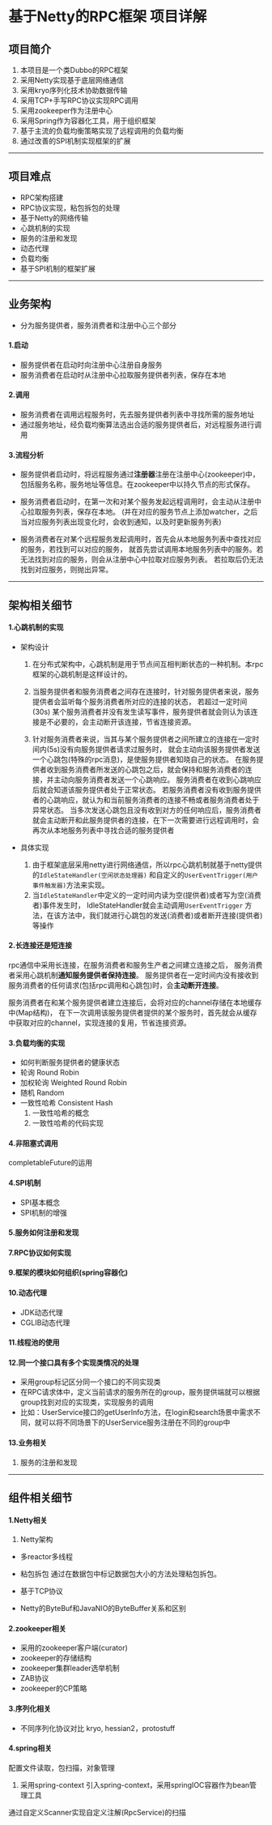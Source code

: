 # 基于Netty的RPC框架 项目详解

## 项目简介

1. 本项目是一个类Dubbo的RPC框架
2. 采用Netty实现基于底层网络通信
3. 采用kryo序列化技术协助数据传输
4. 采用TCP+手写RPC协议实现RPC调用
5. 采用zookeeper作为注册中心
6. 采用Spring作为容器化工具，用于组织框架
7. 基于主流的负载均衡策略实现了远程调用的负载均衡
8. 通过改善的SPI机制实现框架的扩展

---

## 项目难点

- RPC架构搭建
- RPC协议实现，粘包拆包的处理
- 基于Netty的网络传输
- 心跳机制的实现
- 服务的注册和发现
- 动态代理
- 负载均衡
- 基于SPI机制的框架扩展

---

## 业务架构

- 分为服务提供者，服务消费者和注册中心三个部分

#### 1.启动

- 服务提供者在启动时向注册中心注册自身服务
- 服务消费者在启动时从注册中心拉取服务提供者列表，保存在本地

#### 2.调用

- 服务消费者在调用远程服务时，先去服务提供者列表中寻找所需的服务地址
- 通过服务地址，经负载均衡算法选出合适的服务提供者后，对远程服务进行调用

#### 3.流程分析

- 服务提供者启动时，将远程服务通过**注册器**注册在注册中心(zookeeper)中， 包括服务名称，服务地址等信息。在zookeeper中以持久节点的形式保存。

- 服务消费者启动时，在第一次和对某个服务发起远程调用时，会主动从注册中心拉取服务列表，保存在本地。
  (并在对应的服务节点上添加watcher，之后当对应服务列表出现变化时，会收到通知，以及时更新服务列表)

- 服务消费者在对某个远程服务发起调用时，首先会从本地服务列表中查找对应的服务，若找到可以对应的服务， 就首先尝试调用本地服务列表中的服务。若无法找到对应的服务，则会从注册中心中拉取对应服务列表。 若拉取后仍无法找到对应服务，则抛出异常。

---

## 架构相关细节

#### 1.心跳机制的实现

- 架构设计

    1. 在分布式架构中，心跳机制是用于节点间互相判断状态的一种机制。本rpc框架的心跳机制是这样设计的。

    2. 当服务提供者和服务消费者之间存在连接时，针对服务提供者来说，服务提供者会监听每个服务消费者所对应的连接的状态， 若超过一定时间(30s)
       某个服务消费者并没有发生读写事件，服务提供者就会则认为该连接是不必要的，会主动断开该连接，节省连接资源。

    3. 针对服务消费者来说，当其与某个服务提供者之间所建立的连接在一定时间内(5s)没有向服务提供者请求过服务时， 就会主动向该服务提供者发送一个心跳包(特殊的rpc消息)，是使服务提供者知晓自己的状态。
       在服务提供者收到服务消费者所发送的心跳包之后，就会保持和服务消费者的连接，并主动向服务消费者发送一个心跳响应。 服务消费者在收到心跳响应后就会知道该服务提供者处于正常状态。
       若服务消费者没有收到服务提供者的心跳响应，就认为和当前服务消费者的连接不畅或者服务消费者处于异常状态。
       当多次发送心跳包且没有收到对方的任何响应后，服务消费者就会主动断开和此服务提供者的连接，在下一次需要进行远程调用时，会再次从本地服务列表中寻找合适的服务提供者

- 具体实现
    1. 由于框架底层采用netty进行网络通信，所以rpc心跳机制就基于netty提供的```IdleStateHandler(空闲状态处理器)```
       和自定义的```UserEventTrigger(用户事件触发器)```方法来实现。
    2. 当```IdleStateHandler```中定义的一定时间内读为空(提供者)或者写为空(消费者)事件发生时， IdleStateHandler就会主动调用```UserEventTrigger```
       方法，在该方法中，我们就进行心跳包的发送(消费者)或者断开连接(提供者)等操作

#### 2.长连接还是短连接

rpc通信中采用长连接，在服务消费者和服务生产者之间建立连接之后， 服务消费者采用心跳机制**通知服务提供者保持连接**。 
服务提供者在一定时间内没有接收到服务消费者的任何请求(包括rpc调用和心跳包)时，会**主动断开连接**。

服务消费者在和某个服务提供者建立连接后，会将对应的channel存储在本地缓存中(Map结构)，
在下一次调用该服务提供者提供的某个服务时，首先就会从缓存中获取对应的channel，实现连接的复用，节省连接资源。

#### 3.负载均衡的实现

- 如何判断服务提供者的健康状态
- 轮询 Round Robin
- 加权轮询 Weighted Round Robin
- 随机 Random
- 一致性哈希 Consistent Hash
    1. 一致性哈希的概念
    2. 一致性哈希的代码实现

#### 4.非阻塞式调用

completableFuture的运用

#### 4.SPI机制

- SPI基本概念
- SPI机制的增强

#### 5.服务如何注册和发现

#### 7.RPC协议如何实现

#### 9.框架的模块如何组织(spring容器化)

#### 10.动态代理

- JDK动态代理
- CGLIB动态代理

#### 11.线程池的使用

#### 12.同一个接口具有多个实现类情况的处理

- 采用group标记区分同一个接口的不同实现类
- 在RPC请求体中，定义当前请求的服务所在的group，服务提供端就可以根据group找到对应的实现类，实现服务的调用
- 比如：UserService接口的getUserInfo方法，在login和search场景中需求不同，就可以将不同场景下的UserService服务注册在不同的group中

#### 13.业务相关

1. 服务的注册和发现

---

## 组件相关细节

#### 1.Netty相关

1. Netty架构

- 多reactor多线程

- 粘包拆包 通过在数据包中标记数据包大小的方法处理粘包拆包。
- 基于TCP协议

- Netty的ByteBuf和JavaNIO的ByteBuffer关系和区别

#### 2.zookeeper相关

- 采用的zookeeper客户端(curator)
- zookeeper的存储结构
- zookeeper集群leader选举机制
- ZAB协议
- zookeeper的CP策略

#### 3.序列化相关

- 不同序列化协议对比 kryo, hessian2，protostuff

#### 4.spring相关

配置文件读取，包扫描，对象管理

1. 采用spring-context 引入spring-context，采用springIOC容器作为bean管理工具

通过自定义Scanner实现自定义注解(RpcService)的扫描
